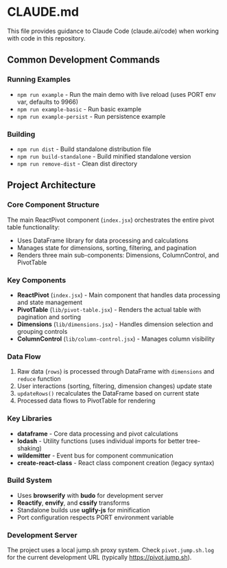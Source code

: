 # CLAUDE.md

This file provides guidance to Claude Code (claude.ai/code) when working with code in this repository.

## Common Development Commands

### Running Examples
- `npm run example` - Run the main demo with live reload (uses PORT env var, defaults to 9966)
- `npm run example-basic` - Run basic example
- `npm run example-persist` - Run persistence example

### Building
- `npm run dist` - Build standalone distribution file
- `npm run build-standalone` - Build minified standalone version
- `npm run remove-dist` - Clean dist directory

## Project Architecture

### Core Component Structure
The main ReactPivot component (`index.jsx`) orchestrates the entire pivot table functionality:
- Uses DataFrame library for data processing and calculations
- Manages state for dimensions, sorting, filtering, and pagination
- Renders three main sub-components: Dimensions, ColumnControl, and PivotTable

### Key Components
- **ReactPivot** (`index.jsx`) - Main component that handles data processing and state management
- **PivotTable** (`lib/pivot-table.jsx`) - Renders the actual table with pagination and sorting
- **Dimensions** (`lib/dimensions.jsx`) - Handles dimension selection and grouping controls
- **ColumnControl** (`lib/column-control.jsx`) - Manages column visibility

### Data Flow
1. Raw data (`rows`) is processed through DataFrame with `dimensions` and `reduce` function
2. User interactions (sorting, filtering, dimension changes) update state
3. `updateRows()` recalculates the DataFrame based on current state
4. Processed data flows to PivotTable for rendering

### Key Libraries
- **dataframe** - Core data processing and pivot calculations
- **lodash** - Utility functions (uses individual imports for better tree-shaking)
- **wildemitter** - Event bus for component communication
- **create-react-class** - React class component creation (legacy syntax)

### Build System
- Uses **browserify** with **budo** for development server
- **Reactify**, **envify**, and **cssify** transforms
- Standalone builds use **uglify-js** for minification
- Port configuration respects PORT environment variable

### Development Server
The project uses a local jump.sh proxy system. Check `pivot.jump.sh.log` for the current development URL (typically https://pivot.jump.sh).